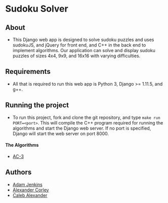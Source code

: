 # Sudoku Solver

## About
* This Django web app is designed to solve sudoku puzzles and uses sudokuJS, and jQuery for front end, and C++ in the back end to implement algorithms. Our application can solve and display sudoku puzzles of sizes 4x4, 9x9, and 16x16 with varying difficulties.  

## Requirements
* All that is required to run this web app is Python 3, Django >= 1.11.5, and g++.

## Running the project
* To run this project, fork and clone the git repository, and type `make run PORT=<port>`. This will compile the C++ program required for running the algorithms and start the Django web server. If no port is specified, Django will start the web server on port 8000.

#### The Algorithms
* [AC-3][ac3 wiki]

## Authors
* [Adam Jenkins][adam github]
* [Alexander Corley][xandy github]
* [Caleb Alexander][caleb github]

[adam github]:	http://github.com/adamjenkins1
[xandy github]:	http://github.com/archer31
[caleb github]:	http://github.com/calexander13

[ac3 wiki]: https://en.wikipedia.org/wiki/AC-3_algorithm
